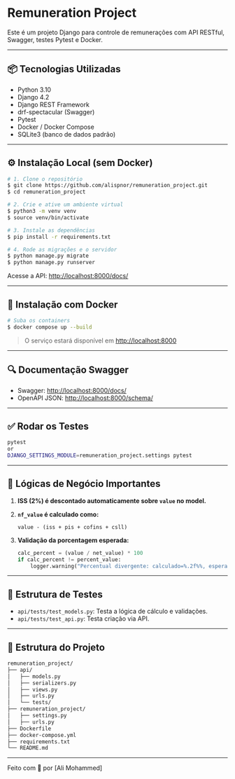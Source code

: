 # Remuneration Project

Este é um projeto Django para controle de remunerações com API RESTful, Swagger, testes Pytest e Docker.

---

## 📦 Tecnologias Utilizadas

* Python 3.10
* Django 4.2
* Django REST Framework
* drf-spectacular (Swagger)
* Pytest
* Docker / Docker Compose
* SQLite3 (banco de dados padrão)

---

## ⚙️ Instalação Local (sem Docker)

```bash
# 1. Clone o repositório
$ git clone https://github.com/alispnor/remuneration_project.git
$ cd remuneration_project

# 2. Crie e ative um ambiente virtual
$ python3 -m venv venv
$ source venv/bin/activate

# 3. Instale as dependências
$ pip install -r requirements.txt

# 4. Rode as migrações e o servidor
$ python manage.py migrate
$ python manage.py runserver
```

Acesse a API: [http://localhost:8000/docs/](http://localhost:8000/docs/)

---

## 🐳 Instalação com Docker

```bash
# Suba os containers
$ docker compose up --build
```

> O serviço estará disponível em [http://localhost:8000](http://localhost:8000)

---

## 🔍 Documentação Swagger

* Swagger: [http://localhost:8000/docs/](http://localhost:8000/docs/)
* OpenAPI JSON: [http://localhost:8000/schema/](http://localhost:8000/schema/)

---

## ✅ Rodar os Testes

```bash
pytest
or 
DJANGO_SETTINGS_MODULE=remuneration_project.settings pytest

```

---

## 📌 Lógicas de Negócio Importantes

1. **ISS (2%) é descontado automaticamente sobre `value` no model.**

2. **`nf_value` é calculado como:**

   `value - (iss + pis + cofins + csll)`

3. **Validação da porcentagem esperada:**

   ```python
   calc_percent = (value / net_value) * 100
   if calc_percent != percent_value:
       logger.warning("Percentual divergente: calculado=%.2f%%, esperado=%.2f%%", calc_percent, percent_value)
   ```

---

## 🧪 Estrutura de Testes

* `api/tests/test_models.py`: Testa a lógica de cálculo e validações.
* `api/tests/test_api.py`: Testa criação via API.

---

## 📁 Estrutura do Projeto

```bash
remuneration_project/
├── api/
│   ├── models.py
│   ├── serializers.py
│   ├── views.py
│   ├── urls.py
│   └── tests/
├── remuneration_project/
│   ├── settings.py
│   ├── urls.py
├── Dockerfile
├── docker-compose.yml
├── requirements.txt
└── README.md
```



---

Feito com 💙 por \[Ali Mohammed]
